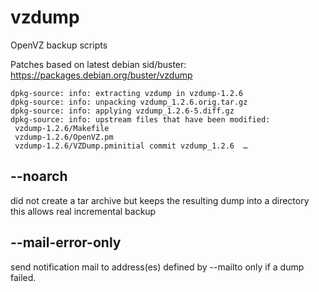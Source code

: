 # vzdump
OpenVZ backup scripts

Patches based on latest debian sid/buster: https://packages.debian.org/buster/vzdump  

```
dpkg-source: info: extracting vzdump in vzdump-1.2.6
dpkg-source: info: unpacking vzdump_1.2.6.orig.tar.gz
dpkg-source: info: applying vzdump_1.2.6-5.diff.gz
dpkg-source: info: upstream files that have been modified:
 vzdump-1.2.6/Makefile
 vzdump-1.2.6/OpenVZ.pm
 vzdump-1.2.6/VZDump.pminitial commit vzdump_1.2.6  …
```

## --noarch
did not create a tar archive but keeps the resulting
dump into a directory
this allows real incremental backup

## --mail-error-only
send notification mail to address(es) defined by --mailto only if a dump failed.
